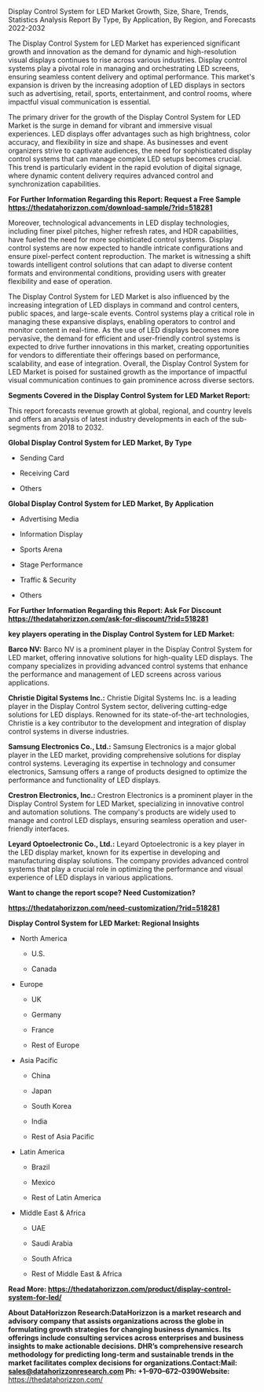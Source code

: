 Display Control System for LED Market Growth, Size, Share, Trends,
Statistics Analysis Report By Type, By Application, By Region, and
Forecasts 2022-2032

The Display Control System for LED Market has experienced significant
growth and innovation as the demand for dynamic and high-resolution
visual displays continues to rise across various industries. Display
control systems play a pivotal role in managing and orchestrating LED
screens, ensuring seamless content delivery and optimal performance.
This market's expansion is driven by the increasing adoption of LED
displays in sectors such as advertising, retail, sports, entertainment,
and control rooms, where impactful visual communication is essential.

The primary driver for the growth of the Display Control System for LED
Market is the surge in demand for vibrant and immersive visual
experiences. LED displays offer advantages such as high brightness,
color accuracy, and flexibility in size and shape. As businesses and
event organizers strive to captivate audiences, the need for
sophisticated display control systems that can manage complex LED setups
becomes crucial. This trend is particularly evident in the rapid
evolution of digital signage, where dynamic content delivery requires
advanced control and synchronization capabilities.

**For Further Information Regarding this Report: Request a Free Sample
<https://thedatahorizzon.com/download-sample/?rid=518281>**

Moreover, technological advancements in LED display technologies,
including finer pixel pitches, higher refresh rates, and HDR
capabilities, have fueled the need for more sophisticated control
systems. Display control systems are now expected to handle intricate
configurations and ensure pixel-perfect content reproduction. The market
is witnessing a shift towards intelligent control solutions that can
adapt to diverse content formats and environmental conditions, providing
users with greater flexibility and ease of operation.

The Display Control System for LED Market is also influenced by the
increasing integration of LED displays in command and control centers,
public spaces, and large-scale events. Control systems play a critical
role in managing these expansive displays, enabling operators to control
and monitor content in real-time. As the use of LED displays becomes
more pervasive, the demand for efficient and user-friendly control
systems is expected to drive further innovations in this market,
creating opportunities for vendors to differentiate their offerings
based on performance, scalability, and ease of integration. Overall, the
Display Control System for LED Market is poised for sustained growth as
the importance of impactful visual communication continues to gain
prominence across diverse sectors.

**Segments Covered in the Display Control System for LED Market
Report:**

This report forecasts revenue growth at global, regional, and country
levels and offers an analysis of latest industry developments in each of
the sub-segments from 2018 to 2032.

**Global Display Control System for LED Market, By Type**

-   Sending Card

-   Receiving Card

-   Others

**Global Display Control System for LED Market, By Application**

-   Advertising Media

-   Information Display

-   Sports Arena

-   Stage Performance

-   Traffic & Security

-   Others

**For Further Information Regarding this Report: Ask For Discount
<https://thedatahorizzon.com/ask-for-discount/?rid=518281>**

**key players operating in the Display Control System for LED Market:**

**Barco NV:** Barco NV is a prominent player in the Display Control
System for LED market, offering innovative solutions for high-quality
LED displays. The company specializes in providing advanced control
systems that enhance the performance and management of LED screens
across various applications.

**Christie Digital Systems Inc.:** Christie Digital Systems Inc. is a
leading player in the Display Control System sector, delivering
cutting-edge solutions for LED displays. Renowned for its
state-of-the-art technologies, Christie is a key contributor to the
development and integration of display control systems in diverse
industries.

**Samsung Electronics Co., Ltd.:** Samsung Electronics is a major global
player in the LED market, providing comprehensive solutions for display
control systems. Leveraging its expertise in technology and consumer
electronics, Samsung offers a range of products designed to optimize the
performance and functionality of LED displays.

**Crestron Electronics, Inc.:** Crestron Electronics is a prominent
player in the Display Control System for LED Market, specializing in
innovative control and automation solutions. The company's products are
widely used to manage and control LED displays, ensuring seamless
operation and user-friendly interfaces.

**Leyard Optoelectronic Co., Ltd.:** Leyard Optoelectronic is a key
player in the LED display market, known for its expertise in developing
and manufacturing display solutions. The company provides advanced
control systems that play a crucial role in optimizing the performance
and visual experience of LED displays in various applications.

**Want to change the report scope? Need Customization?**

**<https://thedatahorizzon.com/need-customization/?rid=518281>**

**Display Control System for LED Market: Regional Insights**

-   North America

    -   U.S.

    -   Canada

-   Europe

    -   UK

    -   Germany

    -   France

    -   Rest of Europe

-   Asia Pacific

    -   China

    -   Japan

    -   South Korea

    -   India

    -   Rest of Asia Pacific

-   Latin America

    -   Brazil

    -   Mexico

    -   Rest of Latin America

-   Middle East & Africa

    -   UAE

    -   Saudi Arabia

    -   South Africa

    -   Rest of Middle East & Africa

**Read More:
<https://thedatahorizzon.com/product/display-control-system-for-led/>**

**About DataHorizzon Research:**DataHorizzon is a market research and
advisory company that assists organizations across the globe in
formulating growth strategies for changing business dynamics. Its
offerings include consulting services across enterprises and business
insights to make actionable decisions. DHR’s comprehensive research
methodology for predicting long-term and sustainable trends in the
market facilitates complex decisions for organizations.**Contact:Mail:**
<sales@datahorizzonresearch.com> **Ph:** +1–970–672–0390**Website:**
<https://thedatahorizzon.com/>
